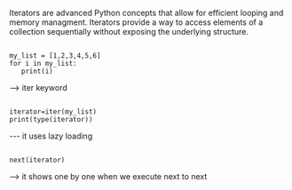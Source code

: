 Iterators are advanced Python concepts that allow for efficient looping and memory managment. Iterators provide a way to access elements of a collection sequentially without exposing the underlying structure.
<pre><code>
my_list = [1,2,3,4,5,6]
for i in my_list:
   print(i)
</code></pre>

-->  iter keyword
<pre><code>
iterator=iter(my_list)
print(type(iterator))
</code></pre>
--- it uses lazy loading
<pre><code>
next(iterator)
</code></pre>
--> it shows one by one when we execute next to next



